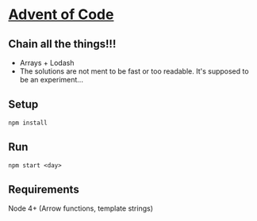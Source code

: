 # [Advent of Code](http://adventofcode.com/)

## Chain all the things!!!

* Arrays + Lodash
* The solutions are not ment to be fast or too readable. It's supposed to be an experiment...

## Setup

    npm install

## Run

    npm start <day>

## Requirements

Node 4+ (Arrow functions, template strings)
